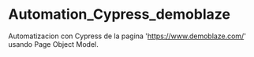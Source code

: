 # Automation_Cypress_demoblaze
Automatizacion con Cypress de la pagina 'https://www.demoblaze.com/' usando Page Object Model.

